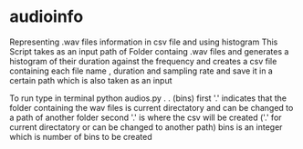 # audioinfo
Representing .wav files information in csv file and using histogram
This Script takes as an input path of Folder containg .wav files and generates a histogram of their duration against the frequency and creates a csv file containing each file name , duration and sampling rate and save it in a certain path which is also taken as an input

To run type in terminal
python audios.py . . (bins)
first '.' indicates that the folder containing the wav files is current directatory and can be changed to a path of another folder 
second '.' is where the csv will be created ('.' for current directatory or can be changed to another path)
bins is an integer which is number of bins to be created
